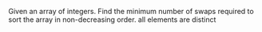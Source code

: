 Given an array of integers. Find the minimum number of swaps required to sort the array in non-decreasing order.
all elements are distinct